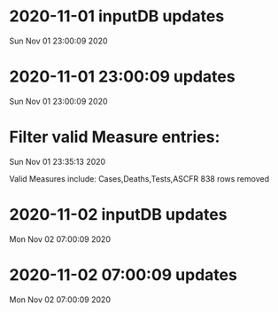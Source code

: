 
# 2020-11-01 inputDB updates 
 Sun Nov 01 23:00:09 2020 


# 2020-11-01 23:00:09 updates 
 Sun Nov 01 23:00:09 2020 


# Filter valid Measure entries: 
 Sun Nov 01 23:35:13 2020 

Valid Measures include: Cases,Deaths,Tests,ASCFR
 838 rows removed
# 2020-11-02 inputDB updates 
 Mon Nov 02 07:00:09 2020 


# 2020-11-02 07:00:09 updates 
 Mon Nov 02 07:00:09 2020 

